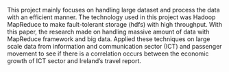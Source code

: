 This project mainly focuses on handling large dataset and process the data with an efficient manner. The technology
used in this project was Hadoop MapReduce to make fault-tolerant storage (hdfs) with high throughput. With this
paper, the research made on handling massive amount of data with MapReduce framework and big data. Applied
these techniques on large scale data from information and communication sector (ICT) and passenger movement to
see if there is a correlation occurs between the economic growth of ICT sector and Ireland’s travel report.
